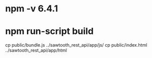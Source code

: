 # npm -v 6.4.1
# npm run-script build
cp public/bundle.js ../sawtooth_rest_api/app/js/
cp public/index.html ../sawtooth_rest_api/app/html
